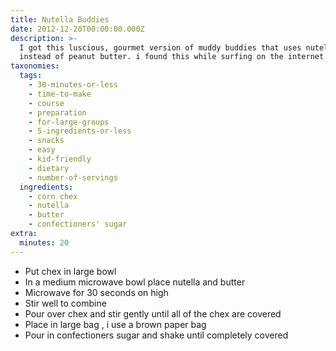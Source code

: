 ```yaml
---
title: Nutella Buddies
date: 2012-12-20T00:00:00.000Z
description: >-
  I got this luscious, gourmet version of muddy buddies that uses nutella
  instead of peanut butter. i found this while surfing on the internet.
taxonomies:
  tags:
    - 30-minutes-or-less
    - time-to-make
    - course
    - preparation
    - for-large-groups
    - 5-ingredients-or-less
    - snacks
    - easy
    - kid-friendly
    - dietary
    - number-of-servings
  ingredients:
    - corn chex
    - nutella
    - butter
    - confectioners' sugar
extra:
  minutes: 20
---
```

 - Put chex in large bowl
 - In a medium microwave bowl place nutella and butter
 - Microwave for 30 seconds on high
 - Stir well to combine
 - Pour over chex and stir gently until all of the chex are covered
 - Place in large bag , i use a brown paper bag
 - Pour in confectioners sugar and shake until completely covered
